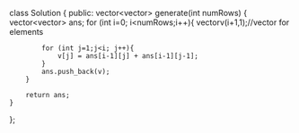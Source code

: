 class Solution {
public:
    vector<vector<int>> generate(int numRows) {
        vector<vector<int>> ans;
        for (int i=0; i<numRows;i++){
            vector<int>v(i+1,1);//vector for elements

            for (int j=1;j<i; j++){
                v[j] = ans[i-1][j] + ans[i-1][j-1];
            }
            ans.push_back(v);
        }

        return ans;
    }
};
